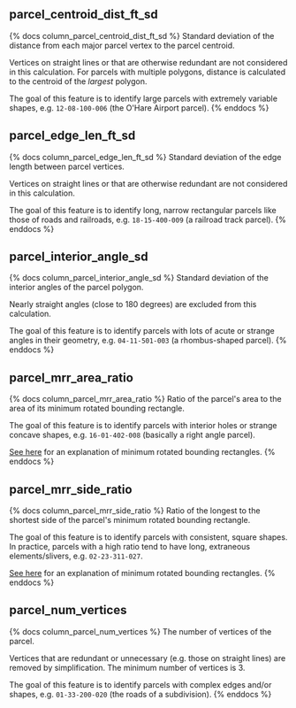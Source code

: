 ## parcel_centroid_dist_ft_sd

{% docs column_parcel_centroid_dist_ft_sd %}
Standard deviation of the distance from each major parcel vertex to
the parcel centroid.

Vertices on straight lines or that are otherwise redundant are not considered
in this calculation. For parcels with multiple polygons, distance is calculated
to the centroid of the _largest_ polygon.

The goal of this feature is to identify large parcels with extremely variable
shapes, e.g. `12-08-100-006` (the O'Hare Airport parcel).
{% enddocs %}

## parcel_edge_len_ft_sd

{% docs column_parcel_edge_len_ft_sd %}
Standard deviation of the edge length between parcel vertices.

Vertices on straight lines or that are otherwise redundant are not considered
in this calculation.

The goal of this feature is to identify long, narrow rectangular parcels like
those of roads and railroads, e.g. `18-15-400-009` (a railroad track parcel).
{% enddocs %}

## parcel_interior_angle_sd

{% docs column_parcel_interior_angle_sd %}
Standard deviation of the interior angles of the parcel polygon.

Nearly straight angles (close to 180 degrees) are excluded from this
calculation.

The goal of this feature is to identify parcels with lots of acute or strange
angles in their geometry, e.g. `04-11-501-003` (a rhombus-shaped parcel).
{% enddocs %}

## parcel_mrr_area_ratio

{% docs column_parcel_mrr_area_ratio %}
Ratio of the parcel's area to the area of its minimum rotated bounding
rectangle.

The goal of this feature is to identify parcels with interior holes or strange
concave shapes, e.g. `16-01-402-008` (basically a right angle parcel).

[See here](https://en.wikipedia.org/wiki/Minimum_bounding_rectangle) for an
explanation of minimum rotated bounding rectangles.
{% enddocs %}

## parcel_mrr_side_ratio

{% docs column_parcel_mrr_side_ratio %}
Ratio of the longest to the shortest side of the parcel's minimum rotated
bounding rectangle.

The goal of this feature is to identify parcels with consistent, square shapes.
In practice, parcels with a high ratio tend to have long, extraneous
elements/slivers, e.g. `02-23-311-027`.

[See here](https://en.wikipedia.org/wiki/Minimum_bounding_rectangle) for an
explanation of minimum rotated bounding rectangles.
{% enddocs %}

## parcel_num_vertices

{% docs column_parcel_num_vertices %}
The number of vertices of the parcel.

Vertices that are redundant or unnecessary (e.g. those on straight lines) are
removed by simplification. The minimum number of vertices is 3.

The goal of this feature is to identify parcels with complex edges and/or
shapes, e.g. `01-33-200-020` (the roads of a subdivision).
{% enddocs %}
